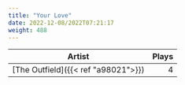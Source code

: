 ```yaml
---
title: "Your Love"
date: 2022-12-08/2022T07:21:17
weight: 488
---
```




 Artist | Plays 
----- | -----:
[The Outfield]({{< ref "a98021">}}) | 4
